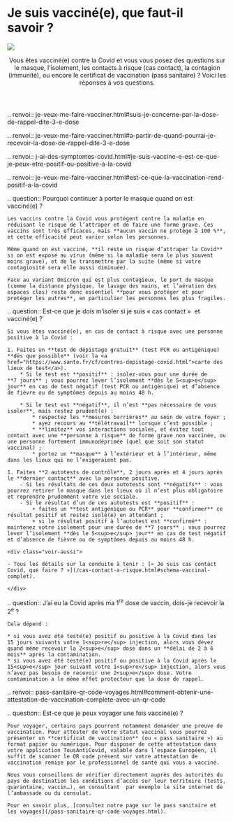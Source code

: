 # Je suis vacciné(e), que faut-il savoir ?

<img src="illustrations/vaccins.svg">

<header>
    <p class="big">Vous êtes vacciné(e) contre la Covid et vous vous posez des questions sur le masque, l’isolement, les contacts à risque (cas contact), la contagion (immunité), ou encore le certificat de vaccination (pass sanitaire) ? Voici les réponses à vos questions.</p>
</header>

.. renvoi:: je-veux-me-faire-vacciner.html#suis-je-concerne-par-la-dose-de-rappel-dite-3-e-dose

.. renvoi:: je-veux-me-faire-vacciner.html#a-partir-de-quand-pourrai-je-recevoir-la-dose-de-rappel-dite-3-e-dose

.. renvoi:: j-ai-des-symptomes-covid.html#je-suis-vaccine-e-est-ce-que-je-peux-etre-positif-ou-positive-a-la-covid

.. renvoi:: je-veux-me-faire-vacciner.html#est-ce-que-la-vaccination-rend-positif-a-la-covid


<div itemscope itemtype="https://schema.org/FAQPage">

.. question:: Pourquoi continuer à porter le masque quand on est vacciné(e) ?

    Les vaccins contre la Covid vous protègent contre la maladie en réduisant le risque de l’attraper et de faire une forme grave. Ces vaccins sont très efficaces, mais **aucun vaccin ne protège à 100 %**, et cette efficacité peut varier selon les personnes.

    Même quand on est vacciné, **il reste un risque d’attraper la Covid** si on est exposé au virus (même si la maladie sera le plus souvent moins grave), et de le transmettre par la suite (même si votre contagiosité sera elle aussi diminuée).

    Face au variant Omicron qui est plus contagieux, le port du masque (comme la distance physique, le lavage des mains, et l’aération des espaces clos) reste donc essentiel **pour vous protéger et pour protéger les autres**, en particulier les personnes les plus fragiles.


.. question:: Est-ce que je dois m’isoler si je suis « cas contact »  et vacciné(e) ?

    Si vous êtes vacciné(e), en cas de contact à risque avec une personne positive à la Covid :

    1. Faites un **test de dépistage gratuit** (test PCR ou antigénique) **dès que possible** (voir la <a href="https://www.sante.fr/cf/centres-depistage-covid.html">carte des lieux de test</a>).
        * Si le test est **positif** : isolez-vous pour une durée de **7 jours** ; vous pourrez lever l’isolement **dès le 5<sup>e</sup> jour** en cas de test négatif (test PCR ou antigénique) et d’absence de fièvre ou de symptômes depuis au moins 48 h.

        * Si le test est **négatif**, il n’est **pas nécessaire de vous isoler**, mais restez prudent(e) :
            * respectez les **mesures barrières** au sein de votre foyer ;
            * ayez recours au **télétravail** lorsque c’est possible ;
            * **limitez** vos interactions sociales, et évitez tout contact avec une **personne à risque** de forme grave non vaccinée, ou une personne fortement immunodéprimée (quel que soit son statut vaccinal) ;
            * portez un **masque** à l’extérieur et à l’intérieur, même dans les lieux qui ne l’exigeraient pas.

    1. Faites **2 autotests de contrôle**, 2 jours après et 4 jours après le **dernier contact** avec la personne positive.
        - Si les résultats de ces deux autotests sont **négatifs** : vous pourrez retirer le masque dans les lieux où il n’est plus obligatoire et reprendre prudemment votre vie sociale.
        - Si le résultat d’un de ces autotests est **positif** :
            + faites un **test antigénique ou PCR** pour **confirmer** ce résultat positif et restez isolé(e) en attendant ;
            + si le résultat positif à l’autotest est **confirmé** : maintenez votre isolement pour une durée de **7 jours** ; vous pourrez lever l’isolement **dès le 5<sup>e</sup> jour** en cas de test négatif et d’absence de fièvre ou de symptômes depuis au moins 48 h.

    <div class="voir-aussi">

    - Tous les détails sur la conduite à tenir : [« Je suis cas contact Covid, que faire ? »](/cas-contact-a-risque.html#schema-vaccinal-complet).

    </div>


.. question:: J’ai eu la Covid après ma 1<sup>re</sup> dose de vaccin, dois-je recevoir la 2<sup>e</sup> ?

    Cela dépend :

    * si vous avez été testé(e) positif ou positive à la Covid dans les 15 jours suivants votre 1<sup>re</sup> injection, alors vous devez quand même recevoir la 2<sup>e</sup> dose dans un **délai de 2 à 6 mois** après la contamination.
    * si vous avez été testé(e) positif ou positive à la Covid après le 15<sup>e</sup> jour suivant votre 1<sup>re</sup> injection, alors vous n’avez pas besoin de recevoir une 2<sup>e</sup> dose. Votre contamination a le même effet protecteur que la dose de rappel.


.. renvoi:: pass-sanitaire-qr-code-voyages.html#comment-obtenir-une-attestation-de-vaccination-complete-avec-un-qr-code

.. question:: Est-ce que je peux voyager une fois vacciné(e) ?

    Pour voyager, certains pays pourront notamment demander une preuve de vaccination. Pour attester de votre statut vaccinal vous pourrez présenter un **certificat de vaccination** (ou « pass sanitaire ») au format papier ou numérique. Pour disposer de cette attestation dans votre application TousAntiCovid, valable dans l’espace Européen, il suffit de scanner le QR code présent sur votre attestation de vaccination remise par le professionnel de santé qui vous a vacciné.

    Nous vous conseillons de vérifier directement auprès des autorités du pays de destination les conditions d’accès sur leur territoire (tests, quarantaine, vaccin…), en consultant  par exemple le site internet de l’ambassade ou du consulat.

    Pour en savoir plus, [consultez notre page sur le pass sanitaire et les voyages](/pass-sanitaire-qr-code-voyages.html).

</div>

